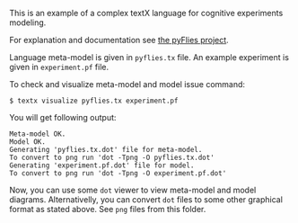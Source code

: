 This is an example of a complex textX language for cognitive experiments
modeling.

For explanation and documentation see [the pyFlies
project](https://github.com/igordejanovic/pyflies).

Language meta-model is given in `pyflies.tx` file. An example experiment is given in
`experiment.pf` file.

To check and visualize meta-model and model issue command:

    $ textx visualize pyflies.tx experiment.pf

You will get following output:

    Meta-model OK.
    Model OK.
    Generating 'pyflies.tx.dot' file for meta-model.
    To convert to png run 'dot -Tpng -O pyflies.tx.dot'
    Generating 'experiment.pf.dot' file for model.
    To convert to png run 'dot -Tpng -O experiment.pf.dot'

Now, you can use some `dot` viewer to view meta-model and model diagrams.
Alternativelly, you can convert `dot` files to some other graphical format as
stated above. See `png` files from this folder.
